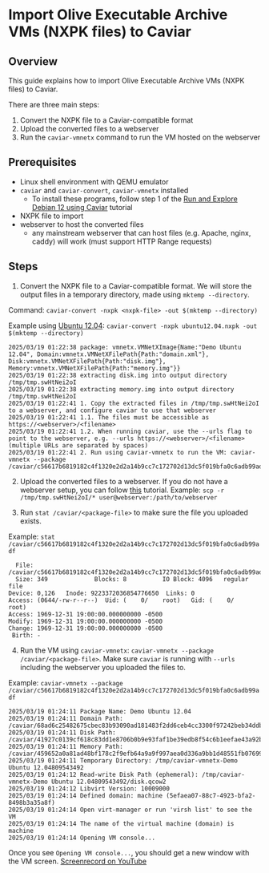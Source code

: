 # Import Olive Executable Archive VMs (NXPK files) to Caviar

## Overview

This guide explains how to import Olive Executable Archive VMs (NXPK files) to Caviar.

There are three main steps:
1. Convert the NXPK file to a Caviar-compatible format
2. Upload the converted files to a webserver
3. Run the `caviar-vmnetx` command to run the VM hosted on the webserver

## Prerequisites

- Linux shell environment with QEMU emulator
- `caviar` and `caviar-convert`, `caviar-vmnetx` installed
  - To install these programs, follow step 1 of the [Run and Explore Debian 12 using Caviar](./caviar-installation.md) tutorial
- NXPK file to import
- webserver to host the converted files
  - any mainstream webserver that can host files (e.g. Apache, nginx, caddy) will work (must support HTTP Range requests)

## Steps

1. Convert the NXPK file to a Caviar-compatible format. We will store the output files in a temporary directory, made using `mktemp --directory`.
  
Command: `caviar-convert -nxpk <nxpk-file> -out $(mktemp --directory)`

Example using [Ubuntu 12.04](https://bulletin.nyiyui.ca/2025/03/ubuntu12.04.nxpk):
`caviar-convert -nxpk ubuntu12.04.nxpk -out $(mktemp --directory)`
```
2025/03/19 01:22:38 package: vmnetx.VMNetXImage{Name:"Demo Ubuntu 12.04", Domain:vmnetx.VMNetXFilePath{Path:"domain.xml"}, Disk:vmnetx.VMNetXFilePath{Path:"disk.img"}, Memory:vmnetx.VMNetXFilePath{Path:"memory.img"}}
2025/03/19 01:22:38 extracting disk.img into output directory /tmp/tmp.swHtNei2oI
2025/03/19 01:22:38 extracting memory.img into output directory /tmp/tmp.swHtNei2oI
2025/03/19 01:22:41 1. Copy the extracted files in /tmp/tmp.swHtNei2oI to a webserver, and configure caviar to use that webserver
2025/03/19 01:22:41 1.1. The files must be accessible as https://<webserver>/<filename>
2025/03/19 01:22:41 1.2. When running caviar, use the --urls flag to point to the webserver, e.g. --urls https://<webserver>/<filename> (multiple URLs are separated by spaces)
2025/03/19 01:22:41 2. Run using caviar-vmnetx to run the VM: caviar-vmnetx --package /caviar/c56617b6819182c4f1320e2d2a14b9cc7c172702d13dc5f019bfa0c6adb99adf
```

2. Upload the converted files to a webserver. If you do not have a webserver setup, you can follow [this](./webserver.md) tutorial. 
Example:
`scp -r /tmp/tmp.swHtNei2oI/* user@webserver:/path/to/webserver`

3. Run `stat /caviar/<package-file>` to make sure the file you uploaded exists.

Example:
`stat /caviar/c56617b6819182c4f1320e2d2a14b9cc7c172702d13dc5f019bfa0c6adb99adf`
```
  File: /caviar/c56617b6819182c4f1320e2d2a14b9cc7c172702d13dc5f019bfa0c6adb99adf
  Size: 349             Blocks: 8          IO Block: 4096   regular file
Device: 0,126   Inode: 9223372036854776650  Links: 0
Access: (0644/-rw-r--r--)  Uid: (    0/    root)   Gid: (    0/    root)
Access: 1969-12-31 19:00:00.000000000 -0500
Modify: 1969-12-31 19:00:00.000000000 -0500
Change: 1969-12-31 19:00:00.000000000 -0500
 Birth: -
```

4. Run the VM using `caviar-vmnetx`: `caviar-vmnetx --package /caviar/<package-file>`. Make sure `caviar` is running with `--urls` including the webserver you uploaded the files to. 

Example:
`caviar-vmnetx --package /caviar/c56617b6819182c4f1320e2d2a14b9cc7c172702d13dc5f019bfa0c6adb99adf`
```
2025/03/19 01:24:11 Package Name: Demo Ubuntu 12.04
2025/03/19 01:24:11 Domain Path: /caviar/68ad6c25482675cbec83b93090ad181483f2dd6ceb4cc3300f97242beb34ddbf
2025/03/19 01:24:11 Disk Path: /caviar/41927c0139cf618c83dd1e8706b0b9e93faf1be39edb8f54c6b1eefae43a92bf
2025/03/19 01:24:11 Memory Path: /caviar/459652a0a81ad48bf178c2f9efb64a9a9f997aea0d336a9bb1d48551fb07699a
2025/03/19 01:24:11 Temporary Directory: /tmp/caviar-vmnetx-Demo Ubuntu 12.04809543492
2025/03/19 01:24:12 Read-write Disk Path (ephemeral): /tmp/caviar-vmnetx-Demo Ubuntu 12.04809543492/disk.qcow2
2025/03/19 01:24:12 Libvirt Version: 10009000
2025/03/19 01:24:14 Defined domain: machine (5efaea07-88c7-4923-bfa2-8498b3a35a8f)
2025/03/19 01:24:14 Open virt-manager or run 'virsh list' to see the VM
2025/03/19 01:24:14 The name of the virtual machine (domain) is machine
2025/03/19 01:24:14 Opening VM console...
```

Once you see `Opening VM console...`, you should get a new window with the VM screen.
[Screenrecord on YouTube](https://youtu.be/PGK8W_vv3yE)
